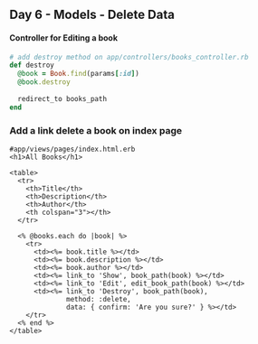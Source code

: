 ## Day 6 - Models - Delete Data

#### Controller for Editing a book

```ruby
# add destroy method on app/controllers/books_controller.rb 
def destroy
  @book = Book.find(params[:id])
  @book.destroy
 
  redirect_to books_path
end
```


### Add a link delete a book on index page
```
#app/views/pages/index.html.erb
<h1>All Books</h1>
 
<table>
  <tr>
    <th>Title</th>
    <th>Description</th>
    <th>Author</th>
    <th colspan="3"></th>
  </tr>
 
  <% @books.each do |book| %>
    <tr>
      <td><%= book.title %></td>
      <td><%= book.description %></td>
      <td><%= book.author %></td>
      <td><%= link_to 'Show', book_path(book) %></td>
      <td><%= link_to 'Edit', edit_book_path(book) %></td>
      <td><%= link_to 'Destroy', book_path(book),
              method: :delete,
              data: { confirm: 'Are you sure?' } %></td>
    </tr>
  <% end %>
</table>
```
